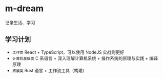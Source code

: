# m-dream

记录生活、学习

## 学习计划

- `工作类` React + TypeScript，可以使用 NodeJS 实战则更好
- `计算机基础类` C 系语言 + 深入理解计算机系统 + 操作系统的原理与实践 + 编译原理
- `拓展类` Rust 语言 + 工作流工具（构建）
